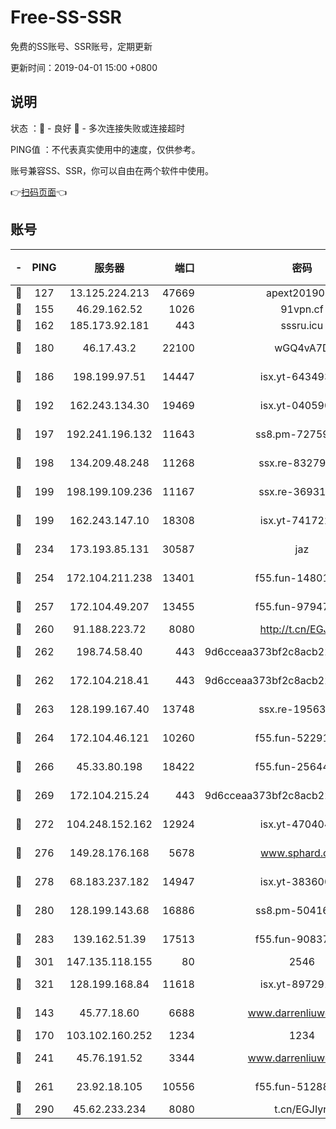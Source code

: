 # Free-SS-SSR

免费的SS账号、SSR账号，定期更新

更新时间：2019-04-01 15:00 +0800

## 说明

状态     ：🙂 - 良好 🙁 - 多次连接失败或连接超时

PING值   ：不代表真实使用中的速度，仅供参考。

账号兼容SS、SSR，你可以自由在两个软件中使用。

👉[扫码页面](https://liesauer.github.io/Free-SS-SSR/)👈

## 账号

|-|PING|服务器|端口|密码|加密方式|区域|
|:----:|:----:|:-----:|-----:|:----:|:----:|:----:|
|🙂|127|13.125.224.213|47669|apext2019001|chacha20|KR|
|🙂|155|46.29.162.52|1026|91vpn.cf|rc4-md5|RU|
|🙂|162|185.173.92.181|443|sssru.icu|rc4-md5|RU|
|🙂|180|46.17.43.2|22100|wGQ4vA7D|aes-256-gcm|RU|
|🙂|186|198.199.97.51|14447|isx.yt-64349334|aes-256-cfb|US|
|🙂|192|162.243.134.30|19469|isx.yt-04059009|aes-256-cfb|US|
|🙂|197|192.241.196.132|11643|ss8.pm-72759398|aes-256-cfb|US|
|🙂|198|134.209.48.248|11268|ssx.re-83279244|aes-256-cfb|US|
|🙂|199|198.199.109.236|11167|ssx.re-36931734|aes-256-cfb|US|
|🙂|199|162.243.147.10|18308|isx.yt-74172244|aes-256-cfb|US|
|🙂|234|173.193.85.131|30587|jaz|aes-256-cfb|US|
|🙂|254|172.104.211.238|13401|f55.fun-14801280|aes-256-cfb|US|
|🙂|257|172.104.49.207|13455|f55.fun-97947555|aes-256-cfb|SG|
|🙂|260|91.188.223.72|8080|http://t.cn/EGJIyrl|rc4-md5|RU|
|🙂|262|198.74.58.40|443|9d6cceaa373bf2c8acb22e60b6a58be6|aes-256-cfb|US|
|🙂|262|172.104.218.41|443|9d6cceaa373bf2c8acb22e60b6a58be6|aes-256-cfb|US|
|🙂|263|128.199.167.40|13748|ssx.re-19563702|aes-256-cfb|SG|
|🙂|264|172.104.46.121|10260|f55.fun-52291486|aes-256-cfb|SG|
|🙂|266|45.33.80.198|18422|f55.fun-25644172|aes-256-cfb|US|
|🙂|269|172.104.215.24|443|9d6cceaa373bf2c8acb22e60b6a58be6|aes-256-cfb|US|
|🙂|272|104.248.152.162|12924|isx.yt-47040451|aes-256-cfb|SG|
|🙂|276|149.28.176.168|5678|www.sphard.com|aes-256-cfb|SG|
|🙂|278|68.183.237.182|14947|isx.yt-38360032|aes-256-cfb|SG|
|🙂|280|128.199.143.68|16886|ss8.pm-50416761|aes-256-cfb|SG|
|🙂|283|139.162.51.39|17513|f55.fun-90837350|aes-256-cfb|SG|
|🙂|301|147.135.118.155|80|2546|chacha20|US|
|🙂|321|128.199.168.84|11618|isx.yt-89729169|aes-256-cfb|SG|
|🙂|143|45.77.18.60|6688|www.darrenliuwei.com|aes-256-cfb|JP|
|🙂|170|103.102.160.252|1234|1234|rc4-md5|JP|
|🙂|241|45.76.191.52|3344|www.darrenliuwei.com|aes-256-cfb|AU|
|🙂|261|23.92.18.105|10556|f55.fun-51288574|aes-256-cfb|US|
|🙂|290|45.62.233.234|8080|t.cn/EGJIyrl|rc4-md5|CA|
